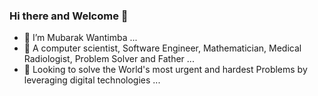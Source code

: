 ### Hi there and Welcome 👋

- 🔭 I’m Mubarak Wantimba ...
- 🌱 A computer scientist, Software Engineer, Mathematician, Medical Radiologist, Problem Solver and Father ...
- 👯 Looking to solve the World's most urgent and hardest Problems by leveraging digital technologies  ...
